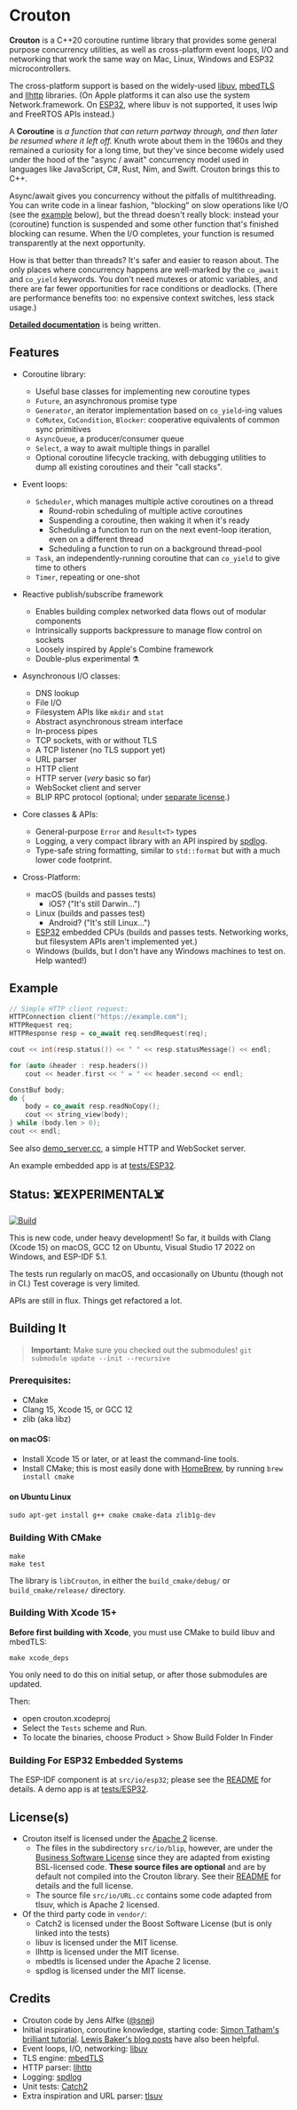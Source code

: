 #  Crouton

**Crouton** is a C++20 coroutine runtime library that provides some general purpose concurrency utilities, as well as cross-platform event loops, I/O and networking that work the same way on Mac, Linux, Windows and ESP32 microcontrollers.

The cross-platform support is based on the widely-used [libuv][LIBUV], [mbedTLS][MBEDTLS] and [llhttp][LLHTTP] libraries. (On Apple platforms it can also use the system Network.framework. On [ESP32][ESP32], where libuv is not supported, it uses lwip and FreeRTOS APIs instead.)

A **Coroutine** is _a function that can return partway through, and then later be resumed where it left off._ Knuth wrote about them in the 1960s and they remained a curiosity for a long time, but they've since become widely used under the hood of the "async / await" concurrency model used in languages like JavaScript, C#, Rust, Nim, and Swift. Crouton brings this to C++.

Async/await gives you concurrency without the pitfalls of multithreading. You can write code in a linear fashion, "blocking" on slow operations like I/O (see the [example](#Example) below), but the thread doesn't really block: instead your (coroutine) function is suspended and some other function that's finished blocking can resume. When the I/O completes, your function is resumed transparently at the next opportunity.

How is that better than threads? It's safer and easier to reason about. The only places where concurrency happens are well-marked by the `co_await` and `co_yield` keywords. You don't need mutexes or atomic variables, and there are far fewer opportunities for race conditions or deadlocks. (There are performance benefits too: no expensive context switches, less stack usage.)

[**Detailed documentation**](docs/README.md) is being written.

## Features

* Coroutine library:
    * Useful base classes for implementing new coroutine types
    * `Future`, an asynchronous promise type
    * `Generator`, an iterator implementation based on `co_yield`-ing values
    * `CoMutex`, `CoCondition`, `Blocker`: cooperative equivalents of common sync primitives
    * `AsyncQueue`, a producer/consumer queue
    * `Select`, a way to await multiple things in parallel
    * Optional coroutine lifecycle tracking, with debugging utilities to dump all existing
      coroutines and their "call stacks".

* Event loops:
    * `Scheduler`, which manages multiple active coroutines on a thread
        * Round-robin scheduling of multiple active coroutines
        * Suspending a coroutine, then waking it when it's ready
        * Scheduling a function to run on the next event-loop iteration, even on a different thread
        * Scheduling a function to run on a background thread-pool
    * `Task`, an independently-running coroutine that can `co_yield` to give time to others
    * `Timer`, repeating or one-shot

* Reactive publish/subscribe framework
    * Enables building complex networked data flows out of modular components
    * Intrinsically supports backpressure to manage flow control on sockets
    * Loosely inspired by Apple's Combine framework
    * Double-plus experimental ⚗️
    
* Asynchronous I/O classes:
    * DNS lookup
    * File I/O
    * Filesystem APIs like `mkdir` and `stat`
    * Abstract asynchronous stream interface
    * In-process pipes
    * TCP sockets, with or without TLS
    * A TCP listener (no TLS support yet)
    * URL parser
    * HTTP client
    * HTTP server (_very_ basic so far)
    * WebSocket client and server
    * BLIP RPC protocol (optional; under [separate license][BLIP].)
    
* Core classes & APIs:
    * General-purpose `Error` and `Result<T>` types
    * Logging, a very compact library with an API inspired by [spdlog][SPDLOG].
    * Type-safe string formatting, similar to `std::format` but with a much lower code footprint.

* Cross-Platform:
    * macOS (builds and passes tests)
      * iOS? ("It's still Darwin…")
    * Linux (builds and passes test)
      * Android? ("It's still Linux…")
    * [ESP32][ESP32] embedded CPUs (builds and passes tests. Networking works, but filesystem APIs aren't implemented yet.)
    * Windows (builds, but I don't have any Windows machines to test on. Help wanted!)

## Example

```c++
// Simple HTTP client request:
HTTPConnection client("https://example.com");
HTTPRequest req;
HTTPResponse resp = co_await req.sendRequest(req);

cout << int(resp.status()) << " " << resp.statusMessage() << endl;

for (auto &header : resp.headers())
    cout << header.first << " = " << header.second << endl;

ConstBuf body;
do {
    body = co_await resp.readNoCopy();
    cout << string_view(body);
} while (body.len > 0);
cout << endl;
```

See also [demo_server.cc](tests/demo_server.cc), a simple HTTP and WebSocket server.

An example embedded app is at [tests/ESP32](tests/ESP32/README.md).

## Status: ☠️EXPERIMENTAL☠️

[![Build](https://github.com/couchbaselabs/crouton/actions/workflows/build.yml/badge.svg)](https://github.com/couchbaselabs/crouton/actions/workflows/build.yml)

This is new code, under heavy development! So far, it builds with Clang (Xcode 15) on macOS, GCC 12 on Ubuntu, Visual Studio 17 2022 on Windows, and ESP-IDF 5.1.

The tests run regularly on macOS, and occasionally on Ubuntu (though not in CI.) Test coverage is very limited.

APIs are still in flux. Things get refactored a lot.

## Building It

> **Important:** Make sure you checked out the submodules! 
> `git submodule update --init --recursive`

### Prerequisites:

- CMake
- Clang 15, Xcode 15, or GCC 12
- zlib (aka libz)

#### on macOS:

- Install Xcode 15 or later, or at least the command-line tools.
- Install CMake; this is most easily done with [HomeBrew](https://brew.sh), by running `brew install cmake`

#### on Ubuntu Linux

    sudo apt-get install g++ cmake cmake-data zlib1g-dev

### Building With CMake

    make
    make test

The library is `libCrouton`, in either the `build_cmake/debug/` or `build_cmake/release/` directory.

### Building With Xcode 15+

**Before first building with Xcode**, you must use CMake to build libuv and mbedTLS:

    make xcode_deps

You only need to do this on initial setup, or after those submodules are updated.

Then:
- open crouton.xcodeproj
- Select the `Tests` scheme and Run. 
- To locate the binaries, choose Product > Show Build Folder In Finder

### Building For ESP32 Embedded Systems

The ESP-IDF component is at `src/io/esp32`; please see the [README](src/io/esp32/README.md) for details. A demo app is at [tests/ESP32](tests/ESP32/README.md).

## License(s)

* Crouton itself is licensed under the [Apache 2](./LICENSE) license.
  * The files in the subdirectory `src/io/blip`, however, are under the [Business Software License][BSL] since they are adapted from existing BSL-licensed code. **These source files are optional** and are by default not compiled into the Crouton library. See their [README][BLIP] for details and the full license.
  * The source file `src/io/URL.cc` contains some code adapted from tlsuv, which is Apache 2 licensed.
* Of the third party code in `vendor/`:
  * Catch2 is licensed under the Boost Software License (but is only linked into the tests)
  * libuv is licensed under the MIT license.
  * llhttp is licensed under the MIT license.
  * mbedtls is licensed under the Apache 2 license.
  * spdlog is licensed under the MIT license.

## Credits

- Crouton code by Jens Alfke ([@snej][SNEJ])
- Initial inspiration, coroutine knowledge, starting code: [Simon Tatham's brilliant tutorial][TUTORIAL]. [Lewis Baker's blog posts][BAKER] have also been helpful.
- Event loops, I/O, networking: [libuv][LIBUV]
- TLS engine: [mbedTLS][MBEDTLS]
- HTTP parser: [llhttp][LLHTTP]
- Logging: [spdlog][SPDLOG]
- Unit tests: [Catch2][CATCH2]
- Extra inspiration and URL parser: [tlsuv][TLSUV]

[SNEJ]: https://github.com/snej
[TUTORIAL]: https://www.chiark.greenend.org.uk/~sgtatham/quasiblog/coroutines-c++20/
[LIBUV]: https://libuv.org
[TLSUV]: https://openziti.io/tlsuv/
[LLHTTP]: https://github.com/nodejs/llhttp
[MBEDTLS]: https://github.com/Mbed-TLS/mbedtls
[SPDLOG]: https://github.com/gabime/spdlog
[CATCH2]: https://github.com/catchorg/Catch2
[BAKER]: https://lewissbaker.github.io/2022/08/27/understanding-the-compiler-transform
[BSL]: src/io/blip/licences/BSL.txt
[BLIP]: src/io/blip/README.md
[ESP32]: https://www.espressif.com
